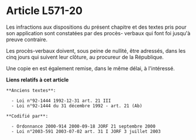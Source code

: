 # Article L571-20

Les infractions aux dispositions du présent chapitre et des textes pris pour son application sont constatées par des procès-
verbaux qui font foi jusqu'à preuve contraire.

Les procès-verbaux doivent, sous peine de nullité, être adressés, dans les cinq jours qui suivent leur clôture, au procureur
de la République.

Une copie en est également remise, dans le même délai, à l'intéressé.

**Liens relatifs à cet article**

	**Anciens textes**:

	  - Loi n°92-1444 1992-12-31 art. 21 III
	  - Loi n°92-1444 du 31 décembre 1992 - art. 21 (Ab)

	**Codifié par**:

	  - Ordonnance 2000-914 2000-09-18 JORF 21 septembre 2000
	  - Loi n°2003-591 2003-07-02 art. 31 I JORF 3 juillet 2003
